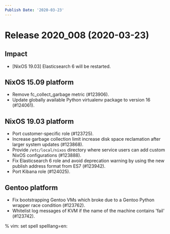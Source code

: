 ```yaml
---
Publish Date: '2020-03-23'
---
```


# Release 2020_008 (2020-03-23)

## Impact

- \[NixOS 19.03\] Elasticsearch 6 will be restarted.

## NixOS 15.09 platform

- Remove fc_collect_garbage metric (#123906).
- Update globally available Python virtualenv package to version 16 (#124061).

## NixOS 19.03 platform

- Port customer-specific role (#123725).
- Increase garbage collection limit increase disk space reclamation after larger
  system updates (#123868).
- Provide `/etc/local/nixos` directory where service users can add custom NixOS
  configurations (#123888).
- Fix Elasticsearch 6 role and avoid deprecation warning by using the new publish address format from ES7 (#123942).
- Port Kibana role (#124025).

## Gentoo platform

- Fix bootstrapping Gentoo VMs which broke due to a Gentoo Python wrapper race condition (#123762).
- Whitelist log messages of KVM if the name of the machine contains 'fail' (#123742).

% vim: set spell spelllang=en:
